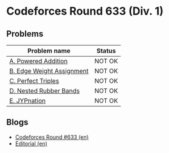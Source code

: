 # Codeforces Round 633 (Div. 1)

## Problems

|Problem name|Status|
|------------|---------|
| [A. Powered Addition](problems/A._Powered_Addition.md)|NOT OK|
| [B. Edge Weight Assignment](problems/B._Edge_Weight_Assignment.md)|NOT OK|
| [C. Perfect Triples](problems/C._Perfect_Triples.md)|NOT OK|
| [D. Nested Rubber Bands](problems/D._Nested_Rubber_Bands.md)|NOT OK|
| [E. JYPnation](problems/E._JYPnation.md)|NOT OK|
## Blogs

- [Codeforces Round #633 (en)](blogs/Codeforces_Round_633_(en).md)
- [Editorial (en)](blogs/Editorial_(en).md)
